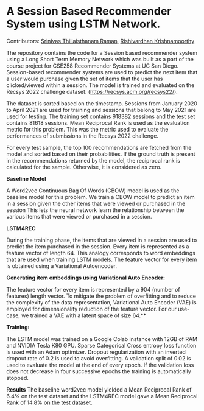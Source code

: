 
# A Session Based Recommender System using LSTM Network.

Contributors: [Srinivas Thillaisthanam Raman](https://www.linkedin.com/in/srinivas-thillaisthanam-raman-6908b0a2/), [Rishivardhan Krishnamoorthy](https://www.linkedin.com/in/rishi-vardhan/) 

The repository contains the code for a Session based recommender system using a Long Short Term Memory Network which was built as a part of the course project for CSE258 Recommender Systems at UC San Diego.
Session-based recommender systems are used to predict the next item that a user would purchase given the set of items that the user has clicked/viewed
within a session. The model is trained and evaluated on the Recsys 2022 challenge dataset. (https://recsys.acm.org/recsys22/).

The dataset is sorted based on the timestamp. Sessions from January 2020 to April 2021 are used for training and sessions that belong to May 2021 are used for testing. 
The training set contains 918382 sessions and the test set contains 81618 sessions. 
Mean Reciprocal Rank is used as the evaluation metric for this problem. This was the metric used to evaluate the performances of submissions in the Recsys 2022 challenge. 

For every test sample, the top 100 recommendations are fetched from the model and sorted based on their probabilities. 
If the ground truth is present in the recommendations returned by the model, the reciprocal rank is calculated for the sample. Otherwise, it is considered as zero.


**Baseline Model**

A Word2vec Continuous Bag Of Words (CBOW) model is used as the baseline model for this problem. We train a CBOW model to predict an item in a session given the other items that were viewed or purchased in the session This lets the neural network learn the relationship between the various items that were viewed or purchased in a session.

**LSTM4REC**

During the training phase, the items that are viewed in a session are used to predict the item purchased in the session. Every item is represented as a feature vector of length 64. This analogy corresponds to word embeddings that are used when training LSTM models. The feature vector for every item is obtained using a Variational Autoencoder.

**Generating item embeddings using Variational Auto Encoder:**

  The feature vector for every item is represented by a 904 (number of features) length vector. To mitigate the problem of overfitting and to reduce the complexity of the data representation, Variational Auto Encoder (VAE) is employed for dimensionality reduction of the feature vector. For our use-case, we trained a VAE with a latent space of size 64.**


**Training:**

The LSTM model was trained on a Google Colab instance with 12GB of RAM and NVIDIA Tesla K80 GPU. Sparse Categorical Cross entropy loss function is used with an Adam optimizer. Dropout regularization with an inverted dropout rate of 0.2 is used to avoid overfitting. A validation split of 0.02 is used to evaluate the model at the end of every epoch. If the validation loss does not decrease in four successive epochs the training is automatically stopped.

**Results**
The baseline word2vec model yielded a Mean Reciprocal Rank of 6.4% on the test dataset and the LSTM4REC model gave a Mean Reciprocal Rank of 14.8% on the test dataset.






